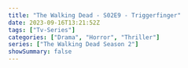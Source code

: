 ```yaml
---
title: "The Walking Dead - S02E9 - Triggerfinger"
date: 2023-09-16T13:21:52Z
tags: ["Tv-Series"]
categories: ["Drama", "Horror", "Thriller"]
series: ["The Walking Dead Season 2"]
showSummary: false
---
```


  <mux-player stream-type="on-demand"
  src="https://kp3d-my.sharepoint.com/personal/ryoo_kp3d_onmicrosoft_com/_layouts/15/download.aspx?share=ET04laZ9aIxDsfeEzpaLKBIBzcE-j43c4QZAT63Q3rLd5g" metadata-video-title="The Walking Dead - S02E9 - Triggerfinger" prefer-playback="mse" controls>
  </mux-player>
  
  
  <script src="https://cdn.jsdelivr.net/npm/@mux/mux-player"></script>
  
   <script id="r7FCcBM5KBBnxQgGrZI1uA3LOTLXps01MDx008i5m65yA" type="application/ld+json">
 {
  "@context": "https://schema.org/",
  "@type": "VideoObject",
  "name": "The Walking Dead - S02E9 - Triggerfinger",
  "contentUrl": "https://stream.mux.com/r7FCcBM5KBBnxQgGrZI1uA3LOTLXps01MDx008i5m65yA.m3u8",
  "thumbnailUrl": "https://www.themoviedb.org/t/p/original/eUMwG5vXg4ovEUvXLAFgrr4bQvp.jpg?width=314&fit_mode=preserve&time=25",
  "uploadDate": "2023-09-16T13:21:52Z",
}

</script>
